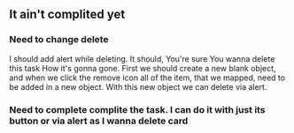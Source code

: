 ## It ain't complited yet


### Need to change delete
I should add alert while deleting. It should, You're sure You wanna delete this task
How it's gonna gone. First we should create a new blank object, and when we click the remove icon
all of the item, that we mapped, need to be added in a new object. With this new object we can delete via alert.


### Need to complete complite the task. I can do it with just its button or via alert as I wanna delete card